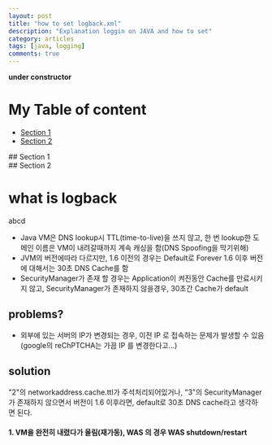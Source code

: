 ```yaml
---
layout: post
title: "how to set logback.xml"
description: "Explanation loggin on JAVA and how to set"
category: articles
tags: [java, logging]
comments: true
---
```

**under constructor**

<!-- 목차 만들기 -->
# My Table of content
- [Section 1](#id-section1)
- [Section 2](#id-section2)

<div id='id-section1'/>
## Section 1
<div id='id-section2'/>
## Section 2


# what is logback
abcd
* Java VM은 DNS lookup시 TTL(time-to-live)을 쓰지 않고, 한 번 lookup한 도메인 이름은 VM이 내려갈때까지 계속 캐싱을 함(DNS Spoofing을 막기위해)   
* JVM의 버전에따라 다르지만, 1.6 이전의 경우는 Default로 Forever 1.6 이후 버전에 대해서는 30초 DNS Cache를 함 
* SecurityManager가 존재 할 경우는 Application이 켜진동안 Cache를 만료시키지 않고, SecurityManager가 존재하지 않을경우, 30초간 Cache가 default    

## problems?  
* 외부에 있는 서버의 IP가 변경되는 경우, 이전 IP 로 접속하는 문제가 발생할 수 있음(google의 reChPTCHA는 가끔 IP 를 변경한다고...)  

## solution
"2"의 networkaddress.cache.ttl가 주석처리되어있거나, "3"의 SecurityManager가 존재하지 않으면서 버전이 1.6 이후라면, default로 30초 DNS cache라고 생각하면 된다.  

#### 1. VM을 완전히 내렸다가 올림(재가동), WAS 의 경우 WAS shutdown/restart


<!--
아래를 참고하여 md파일을 완성. 

여러가지 로깅 모듈이 있음. 
interface역할을 하는 @Slf4j이 있음. 
그리고 엥간한건 다 SL4j 를 지원하기 때문에 
우리가 쓸 때에는 @SL4j를 쓰거나 몇 줄 추가하면 끝.

1. logback.xml 설정방법
공식 : https://logback.qos.ch/
쉬운 방법: https://taetaetae.github.io/2017/02/19/logback/

여기도 참고
https://jeong-pro.tistory.com/154
스프링부트에서의 설정 방법. 

2. lombock과 같이 사용할 때 @Slf4j는 뭐임?
왜 SL4J를 사용하는가? 
https://inyl.github.io/programming/2017/05/05/slf4j.html

https://taetaetae.github.io/2017/02/19/logback/
여기의 롬복 코드도 참고하렴. 

0. SL4j는?
자바 진영에서 로깅 처리를 하는 일련의 흐름
(공식 문서에서 지원하는 그림)
facade 패턴으로 구현된 창구 일원화 시스템.
// http://jusungpark.tistory.com/23
// 영어로 된 참고 사이트(가능하면 official찾기)
lombock을 쓴다면 @slj4붙이고, log.info이런 식으로 쓴다.
장점 : 모듈을 쉽게 교체 가능(전부 replace하지 않아도 된다)  

1. what is logback?
여러가지 로깅 모들이 있다 ( 자바 진영 ), a, b 등
그 중 하나의 로깅 모듈.
~한 이유로 많이 쓴다. 
	1.
	2.
	3.

2. logback.xml setting
세팅 방법.

 https://jeong-pro.tistory.com/154
 요걸 보면서 설정방법 연구. 
 
++모든 것에는 반드시 official한 링크를 붙일것. 



-->